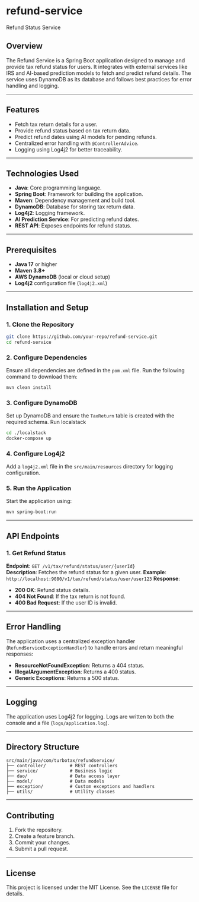 # refund-service
Refund Status Service

## Overview
The Refund Service is a Spring Boot application designed to manage and provide tax refund status for users. It integrates with external services like IRS and AI-based prediction models to fetch and predict refund details. The service uses DynamoDB as its database and follows best practices for error handling and logging.

---

## Features
- Fetch tax return details for a user.
- Provide refund status based on tax return data.
- Predict refund dates using AI models for pending refunds.
- Centralized error handling with `@ControllerAdvice`.
- Logging using Log4j2 for better traceability.

---

## Technologies Used
- **Java**: Core programming language.
- **Spring Boot**: Framework for building the application.
- **Maven**: Dependency management and build tool.
- **DynamoDB**: Database for storing tax return data.
- **Log4j2**: Logging framework.
- **AI Prediction Service**: For predicting refund dates.
- **REST API**: Exposes endpoints for refund status.

---

## Prerequisites
- **Java 17** or higher
- **Maven 3.8+**
- **AWS DynamoDB** (local or cloud setup)
- **Log4j2** configuration file (`log4j2.xml`)

---

## Installation and Setup

### 1. Clone the Repository
```bash
git clone https://github.com/your-repo/refund-service.git
cd refund-service
```

### 2. Configure Dependencies
Ensure all dependencies are defined in the `pom.xml` file. Run the following command to download them:
```bash
mvn clean install
```

### 3. Configure DynamoDB
Set up DynamoDB and ensure the `TaxReturn` table is created with the required schema.
Run localstack 
```bash
cd ./localstack
docker-compose up
```

### 4. Configure Log4j2
Add a `log4j2.xml` file in the `src/main/resources` directory for logging configuration.

### 5. Run the Application
Start the application using:
```bash
mvn spring-boot:run
```

---

## API Endpoints

### 1. Get Refund Status
**Endpoint**: `GET /v1/tax/refund/status/user/{userId}`  
**Description**: Fetches the refund status for a given user.
**Example**: `http://localhost:9080/v1/tax/refund/status/user/user123`
**Response**:  
- **200 OK**: Refund status details.
- **404 Not Found**: If the tax return is not found.
- **400 Bad Request**: If the user ID is invalid.

---

## Error Handling
The application uses a centralized exception handler (`RefundServiceExceptionHandler`) to handle errors and return meaningful responses:
- **ResourceNotFoundException**: Returns a 404 status.
- **IllegalArgumentException**: Returns a 400 status.
- **Generic Exceptions**: Returns a 500 status.

---

## Logging
The application uses Log4j2 for logging. Logs are written to both the console and a file (`logs/application.log`).

---

## Directory Structure
```
src/main/java/com/turbotax/refundservice/
├── controller/         # REST controllers
├── service/            # Business logic
├── dao/                # Data access layer
├── model/              # Data models
├── exception/          # Custom exceptions and handlers
├── utils/              # Utility classes
```

---

## Contributing
1. Fork the repository.
2. Create a feature branch.
3. Commit your changes.
4. Submit a pull request.

---

## License
This project is licensed under the MIT License. See the `LICENSE` file for details.
